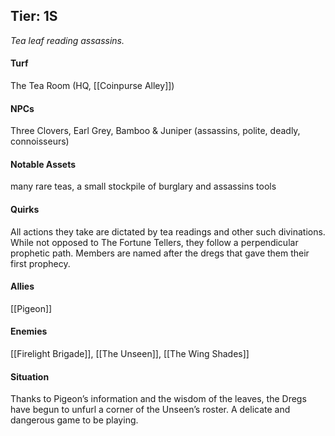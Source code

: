 ---
---

## Tier: 1S
*Tea leaf reading assassins.* 

#### **Turf**
The Tea Room (HQ, [[Coinpurse Alley]])

#### **NPCs**
Three Clovers, Earl Grey, Bamboo & Juniper (assassins, polite, deadly, connoisseurs)

#### **Notable Assets**
many rare teas, a small stockpile of burglary and assassins tools

#### **Quirks**
All actions they take are dictated by tea readings and other such divinations. While not opposed to The Fortune Tellers, they follow a perpendicular prophetic path. Members are named after the dregs that gave them their first prophecy.

#### **Allies**
[[Pigeon]]

#### **Enemies**
[[Firelight Brigade]], [[The Unseen]], [[The Wing Shades]]

#### **Situation**
Thanks to Pigeon’s information and the wisdom of the leaves, the Dregs have begun to unfurl a corner of the Unseen’s roster. A delicate and dangerous game to be playing.